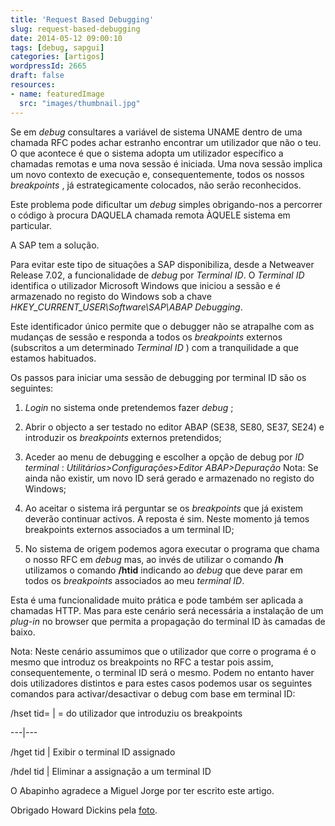 ```yaml
---
title: 'Request Based Debugging'
slug: request-based-debugging
date: 2014-05-12 09:00:10
tags: [debug, sapgui]
categories: [artigos]
wordpressId: 2665
draft: false
resources:
- name: featuredImage
  src: "images/thumbnail.jpg"
---
```

Se em _debug_ consultares a variável de sistema UNAME dentro de uma chamada RFC podes achar estranho encontrar um utilizador que não o teu. O que acontece é que o sistema adopta um utilizador específico a chamadas remotas e uma nova sessão é iniciada. Uma nova sessão implica um novo contexto de execução e, consequentemente, todos os nossos _breakpoints_ , já estrategicamente colocados, não serão reconhecidos.

Este problema pode dificultar um _debug_ simples obrigando-nos a percorrer o código à procura DAQUELA chamada remota ÀQUELE sistema em particular.

A SAP tem a solução.

<!--more-->

Para evitar este tipo de situações a SAP disponibiliza, desde a Netweaver Release 7.02, a funcionalidade de _debug_ por _Terminal ID_. O _Terminal ID_ identifica o utilizador Microsoft Windows que iniciou a sessão e é armazenado no registo do Windows sob a chave _HKEY_CURRENT_USER\Software\SAP\ABAP Debugging_.

Este identificador único permite que o debugger não se atrapalhe com as mudanças de sessão e responda a todos os _breakpoints_ externos (subscritos a um determinado _Terminal ID_ ) com a tranquilidade a que estamos habituados.

Os passos para iniciar uma sessão de debugging por terminal ID são os seguintes:

  1. _Login_ no sistema onde pretendemos fazer _debug_ ;

  2. Abrir o objecto a ser testado no editor ABAP (SE38, SE80, SE37, SE24) e introduzir os _breakpoints_ externos pretendidos;

  3. Aceder ao menu de debugging e escolher a opção de debug por _ID terminal_ :
_Utilitários>Configurações>Editor  ABAP>Depuração_
Nota: Se ainda não existir, um novo ID será gerado e armazenado no registo do Windows;

  4. Ao aceitar o sistema irá perguntar se os _breakpoints_ que já existem deverão continuar activos. A reposta é sim. Neste momento já temos breakpoints externos associados a um terminal ID;

  5. No sistema de origem podemos agora executar o programa que chama o nosso RFC em _debug_ mas, ao invés de utilizar o comando **/h** utilizamos o comando **/htid** indicando ao _debug_ que deve parar em todos os _breakpoints_ associados ao meu _terminal ID_.

Esta é uma funcionalidade muito prática e pode também ser aplicada a chamadas HTTP. Mas para este cenário será necessária a instalação de um _plug-in_ no browser que permita a propagação do terminal ID às camadas de baixo.

Nota: Neste cenário assumimos que o utilizador que corre o programa é o mesmo que introduz os breakpoints no RFC a testar pois assim, consequentemente, o terminal ID será o mesmo. Podem no entanto haver dois utilizadores distintos e para estes casos podemos usar os seguintes comandos para activar/desactivar o debug com base em terminal ID:

/hset tid=<tid>
| <tid> = do utilizador que introduziu os breakpoints

---|---

/hget tid
| Exibir o terminal ID assignado

/hdel tid
| Eliminar a assignação a um terminal ID

O Abapinho agradece a Miguel Jorge por ter escrito este artigo.

Obrigado Howard Dickins pela [foto][1].

   [1]: https://www.flickr.com/photos/dorkomatic/6182110293/in/photostream/
